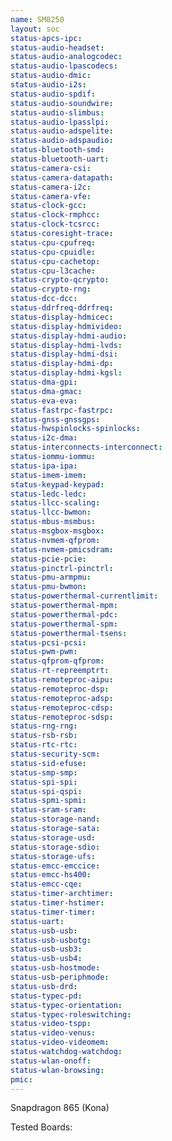 ```yaml
---
name: SM8250
layout: soc
status-apcs-ipc: 
status-audio-headset: 
status-audio-analogcodec: 
status-audio-lpascodecs: 
status-audio-dmic: 
status-audio-i2s: 
status-audio-spdif: 
status-audio-soundwire: 
status-audio-slimbus: 
status-audio-lpasslpi: 
status-audio-adspelite: 
status-audio-adspaudio: 
status-bluetooth-smd:
status-bluetooth-uart:
status-camera-csi:
status-camera-datapath:
status-camera-i2c:
status-camera-vfe:
status-clock-gcc:
status-clock-rmphcc:
status-clock-tcsrcc:
status-coresight-trace:
status-cpu-cpufreq:
status-cpu-cpuidle:
status-cpu-cachetop:
status-cpu-l3cache:
status-crypto-qcrypto:
status-crypto-rng:
status-dcc-dcc:
status-ddrfreq-ddrfreq:
status-display-hdmicec:
status-display-hdmivideo:
status-display-hdmi-audio:
status-display-hdmi-lvds:
status-display-hdmi-dsi:
status-display-hdmi-dp:
status-display-hdmi-kgsl:
status-dma-gpi:
status-dma-gmac:
status-eva-eva:
status-fastrpc-fastrpc:
status-gnss-gnssgps:
status-hwspinlocks-spinlocks:
status-i2c-dma:
status-interconnects-interconnect:
status-iommu-iommu:
status-ipa-ipa:
status-imem-imem:
status-keypad-keypad:
status-ledc-ledc:
status-llcc-scaling:
status-llcc-bwmon:
status-mbus-msmbus:
status-msgbox-msgbox:
status-nvmem-qfprom:
status-nvmem-pmicsdram:
status-pcie-pcie:
status-pinctrl-pinctrl:
status-pmu-armpmu:
status-pmu-bwmon:
status-powerthermal-currentlimit:
status-powerthermal-mpm:
status-powerthermal-pdc:
status-powerthermal-spm:
status-powerthermal-tsens:
status-pcsi-pcsi:
status-pwm-pwm:
status-qfprom-qfprom:
status-rt-repreemptrt:
status-remoteproc-aipu:
status-remoteproc-dsp:
status-remoteproc-adsp:
status-remoteproc-cdsp:
status-remoteproc-sdsp:
status-rng-rng:
status-rsb-rsb:
status-rtc-rtc:
status-security-scm:
status-sid-efuse:
status-smp-smp:
status-spi-spi:
status-spi-qspi:
status-spmi-spmi:
status-sram-sram:
status-storage-nand:
status-storage-sata:
status-storage-usd:
status-storage-sdio:
status-storage-ufs:
status-emcc-emccice:
status-emcc-hs400:
status-emcc-cqe:
status-timer-archtimer:
status-timer-hstimer:
status-timer-timer:
status-uart:
status-usb-usb:
status-usb-usbotg:
status-usb-usb3:
status-usb-usb4:
status-usb-hostmode:
status-usb-periphmode:
status-usb-drd:
status-typec-pd:
status-typec-orientation:
status-typec-roleswitching:
status-video-tspp:
status-video-venus:
status-video-videomem:
status-watchdog-watchdog:
status-wlan-onoff:
status-wlan-browsing:
pmic: 
---
```

Snapdragon 865 (Kona)

Tested Boards:
